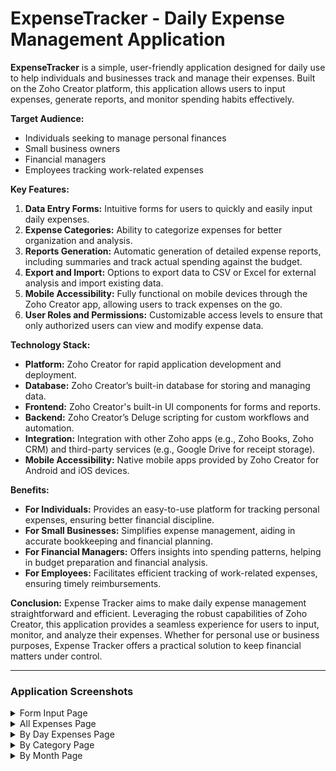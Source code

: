 # ExpenseTracker - Daily Expense Management Application
**ExpenseTracker** is a simple, user-friendly application designed for daily use to help individuals and businesses track and manage their expenses. Built on the Zoho Creator platform, this application allows users to input expenses, generate reports, and monitor spending habits effectively.

**Target Audience:**
- Individuals seeking to manage personal finances
- Small business owners
- Financial managers
- Employees tracking work-related expenses

**Key Features:**
1. **Data Entry Forms:** Intuitive forms for users to quickly and easily input daily expenses.
2. **Expense Categories:** Ability to categorize expenses for better organization and analysis.
3. **Reports Generation:** Automatic generation of detailed expense reports, including summaries and track actual spending against the budget.
4. **Export and Import:** Options to export data to CSV or Excel for external analysis and import existing data.
5. **Mobile Accessibility:** Fully functional on mobile devices through the Zoho Creator app, allowing users to track expenses on the go.
6. **User Roles and Permissions:** Customizable access levels to ensure that only authorized users can view and modify expense data.

**Technology Stack:**
- **Platform:** Zoho Creator for rapid application development and deployment.
- **Database:** Zoho Creator’s built-in database for storing and managing data.
- **Frontend:** Zoho Creator's built-in UI components for forms and reports.
- **Backend:** Zoho Creator’s Deluge scripting for custom workflows and automation.
- **Integration:** Integration with other Zoho apps (e.g., Zoho Books, Zoho CRM) and third-party services (e.g., Google Drive for receipt storage).
- **Mobile Accessibility:** Native mobile apps provided by Zoho Creator for Android and iOS devices.

**Benefits:**
- **For Individuals:** Provides an easy-to-use platform for tracking personal expenses, ensuring better financial discipline.
- **For Small Businesses:** Simplifies expense management, aiding in accurate bookkeeping and financial planning.
- **For Financial Managers:** Offers insights into spending patterns, helping in budget preparation and financial analysis.
- **For Employees:** Facilitates efficient tracking of work-related expenses, ensuring timely reimbursements.

**Conclusion:**
Expense Tracker aims to make daily expense management straightforward and efficient. Leveraging the robust capabilities of Zoho Creator, this application provides a seamless experience for users to input, monitor, and analyze their expenses. Whether for personal use or business purposes, Expense Tracker offers a practical solution to keep financial matters under control.

---

### Application Screenshots
<details>
<summary>Form Input Page</summary>
   
## <!-- Horizontal Line --> ## 
![Home Page](images/01.png)
</details>

<details>
<summary>All Expenses Page</summary>
   
## <!-- Horizontal Line --> ## 
![All Expenses image](images/02.png)
</details>

<details>
<summary>By Day Expenses Page</summary>
   
## <!-- Horizontal Line --> ## 
![By Day Expenses](images/03.png)
</details>

<details>
<summary>By Category Page</summary>
   
## <!-- Horizontal Line --> ## 
![By Category](images/4.png)
</details>

<details>
<summary>By Month Page</summary>
   
## <!-- Horizontal Line --> ## 
![By Month](images/5.png)
</details>






